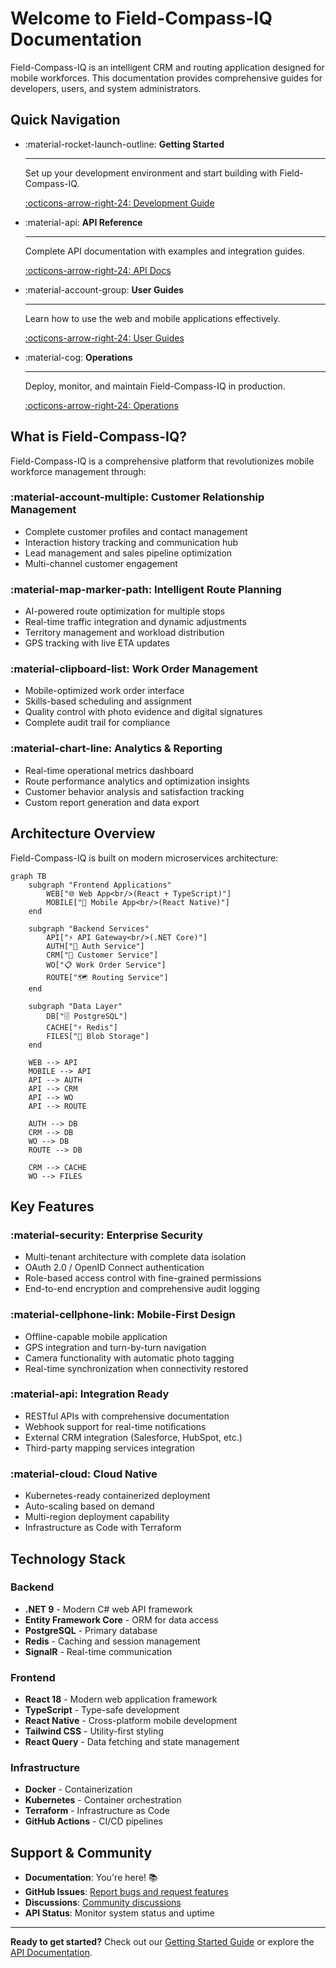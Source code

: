 # Welcome to Field-Compass-IQ Documentation

Field-Compass-IQ is an intelligent CRM and routing application designed for mobile workforces. This documentation provides comprehensive guides for developers, users, and system administrators.

## Quick Navigation

<div class="grid cards" markdown>

-   :material-rocket-launch-outline: **Getting Started**

    ---

    Set up your development environment and start building with Field-Compass-IQ.

    [:octicons-arrow-right-24: Development Guide](development/getting-started.md)

-   :material-api: **API Reference**

    ---

    Complete API documentation with examples and integration guides.

    [:octicons-arrow-right-24: API Docs](api/README.md)

-   :material-account-group: **User Guides**

    ---

    Learn how to use the web and mobile applications effectively.

    [:octicons-arrow-right-24: User Guides](user-guides/web-app.md)

-   :material-cog: **Operations**

    ---

    Deploy, monitor, and maintain Field-Compass-IQ in production.

    [:octicons-arrow-right-24: Operations](operations/monitoring.md)

</div>

## What is Field-Compass-IQ?

Field-Compass-IQ is a comprehensive platform that revolutionizes mobile workforce management through:

### :material-account-multiple: **Customer Relationship Management**
- Complete customer profiles and contact management
- Interaction history tracking and communication hub
- Lead management and sales pipeline optimization
- Multi-channel customer engagement

### :material-map-marker-path: **Intelligent Route Planning**
- AI-powered route optimization for multiple stops
- Real-time traffic integration and dynamic adjustments
- Territory management and workload distribution
- GPS tracking with live ETA updates

### :material-clipboard-list: **Work Order Management**
- Mobile-optimized work order interface
- Skills-based scheduling and assignment
- Quality control with photo evidence and digital signatures
- Complete audit trail for compliance

### :material-chart-line: **Analytics & Reporting**
- Real-time operational metrics dashboard
- Route performance analytics and optimization insights
- Customer behavior analysis and satisfaction tracking
- Custom report generation and data export

## Architecture Overview

Field-Compass-IQ is built on modern microservices architecture:

```mermaid
graph TB
    subgraph "Frontend Applications"
        WEB["🌐 Web App<br/>(React + TypeScript)"]
        MOBILE["📱 Mobile App<br/>(React Native)"]
    end
    
    subgraph "Backend Services"
        API["⚡ API Gateway<br/>(.NET Core)"]
        AUTH["🔐 Auth Service"]
        CRM["👥 Customer Service"]
        WO["📋 Work Order Service"]
        ROUTE["🗺️ Routing Service"]
    end
    
    subgraph "Data Layer"
        DB["🗄️ PostgreSQL"]
        CACHE["⚡ Redis"]
        FILES["📁 Blob Storage"]
    end
    
    WEB --> API
    MOBILE --> API
    API --> AUTH
    API --> CRM
    API --> WO
    API --> ROUTE
    
    AUTH --> DB
    CRM --> DB
    WO --> DB
    ROUTE --> DB
    
    CRM --> CACHE
    WO --> FILES
```

## Key Features

### :material-security: **Enterprise Security**
- Multi-tenant architecture with complete data isolation
- OAuth 2.0 / OpenID Connect authentication
- Role-based access control with fine-grained permissions
- End-to-end encryption and comprehensive audit logging

### :material-cellphone-link: **Mobile-First Design**
- Offline-capable mobile application
- GPS integration and turn-by-turn navigation
- Camera functionality with automatic photo tagging
- Real-time synchronization when connectivity restored

### :material-api: **Integration Ready**
- RESTful APIs with comprehensive documentation
- Webhook support for real-time notifications
- External CRM integration (Salesforce, HubSpot, etc.)
- Third-party mapping services integration

### :material-cloud: **Cloud Native**
- Kubernetes-ready containerized deployment
- Auto-scaling based on demand
- Multi-region deployment capability
- Infrastructure as Code with Terraform

## Technology Stack

### Backend
- **.NET 9** - Modern C# web API framework
- **Entity Framework Core** - ORM for data access
- **PostgreSQL** - Primary database
- **Redis** - Caching and session management
- **SignalR** - Real-time communication

### Frontend
- **React 18** - Modern web application framework
- **TypeScript** - Type-safe development
- **React Native** - Cross-platform mobile development
- **Tailwind CSS** - Utility-first styling
- **React Query** - Data fetching and state management

### Infrastructure
- **Docker** - Containerization
- **Kubernetes** - Container orchestration
- **Terraform** - Infrastructure as Code
- **GitHub Actions** - CI/CD pipelines

## Support & Community

- **Documentation**: You're here! 📚
- **GitHub Issues**: [Report bugs and request features](https://github.com/Tvck3r/field-compass-iq/issues)
- **Discussions**: [Community discussions](https://github.com/Tvck3r/field-compass-iq/discussions)
- **API Status**: Monitor system status and uptime

---

**Ready to get started?** Check out our [Getting Started Guide](development/getting-started.md) or explore the [API Documentation](api/README.md).